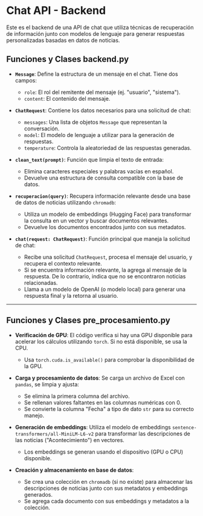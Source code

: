 # Chat API - Backend

Este es el backend de una API de chat que utiliza técnicas de recuperación de información junto con modelos de lenguaje para generar respuestas personalizadas basadas en datos de noticias.

## Funciones y Clases backend.py

- **`Message`**: Define la estructura de un mensaje en el chat. Tiene dos campos:
  - `role`: El rol del remitente del mensaje (ej. "usuario", "sistema").
  - `content`: El contenido del mensaje.

- **`ChatRequest`**: Contiene los datos necesarios para una solicitud de chat:
  - `messages`: Una lista de objetos `Message` que representan la conversación.
  - `model`: El modelo de lenguaje a utilizar para la generación de respuestas.
  - `temperature`: Controla la aleatoriedad de las respuestas generadas.

- **`clean_text(prompt)`**: Función que limpia el texto de entrada:
  - Elimina caracteres especiales y palabras vacías en español.
  - Devuelve una estructura de consulta compatible con la base de datos.

- **`recuperacion(query)`**: Recupera información relevante desde una base de datos de noticias utilizando `chromadb`:
  - Utiliza un modelo de embeddings (Hugging Face) para transformar la consulta en un vector y buscar documentos relevantes.
  - Devuelve los documentos encontrados junto con sus metadatos.

- **`chat(request: ChatRequest)`**: Función principal que maneja la solicitud de chat:
  - Recibe una solicitud `ChatRequest`, procesa el mensaje del usuario, y recupera el contexto relevante.
  - Si se encuentra información relevante, la agrega al mensaje de la respuesta. De lo contrario, indica que no se encontraron noticias relacionadas.
  - Llama a un modelo de OpenAI (o modelo local) para generar una respuesta final y la retorna al usuario.

---

## Funciones y Clases pre_procesamiento.py

- **Verificación de GPU**: El código verifica si hay una GPU disponible para acelerar los cálculos utilizando `torch`. Si no está disponible, se usa la CPU.
  - Usa `torch.cuda.is_available()` para comprobar la disponibilidad de la GPU.

- **Carga y procesamiento de datos**: Se carga un archivo de Excel con `pandas`, se limpia y ajusta:
  - Se elimina la primera columna del archivo.
  - Se rellenan valores faltantes en las columnas numéricas con 0.
  - Se convierte la columna "Fecha" a tipo de dato `str` para su correcto manejo.

- **Generación de embeddings**: Utiliza el modelo de embeddings `sentence-transformers/all-MiniLM-L6-v2` para transformar las descripciones de las noticias ("Acontecimiento") en vectores.
  - Los embeddings se generan usando el dispositivo (GPU o CPU) disponible.

- **Creación y almacenamiento en base de datos**:
  - Se crea una colección en `chromadb` (si no existe) para almacenar las descripciones de noticias junto con sus metadatos y embeddings generados.
  - Se agrega cada documento con sus embeddings y metadatos a la colección.
